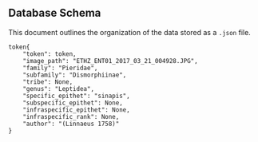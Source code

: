 ## Database Schema
This document outlines the organization of the data stored as a `.json` file.
```
token{
    "token": token,
    "image_path": "ETHZ_ENT01_2017_03_21_004928.JPG",
    "family": "Pieridae",
    "subfamily": "Dismorphiinae",
    "tribe": None,
    "genus": "Leptidea",
    "specific_epithet": "sinapis",
    "subspecific_epithet": None,
    "infraspecific_epithet": None,
    "infraspecific_rank": None,
    "author": "(Linnaeus 1758)"
}
```